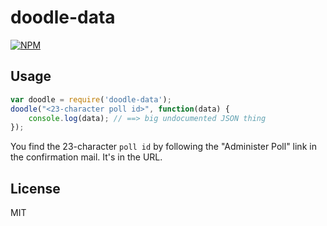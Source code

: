 # doodle-data
[![NPM](https://nodei.co/npm/doodle-data.png)](https://nodei.co/npm/doodle-data/)

## Usage

``` js
var doodle = require('doodle-data');
doodle("<23-character poll id>", function(data) {
    console.log(data); // ==> big undocumented JSON thing
});
```

You find the 23-character `poll id` by following the "Administer Poll" link in the confirmation mail. It's in the URL.

## License
MIT
